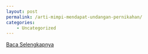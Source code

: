 ```yaml
---
layout: post
permalink: /arti-mimpi-mendapat-undangan-pernikahan/
categories:
    - Uncategorized
---
```


[Baca Selengkapnya](/01)